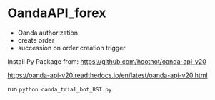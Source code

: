# OandaAPI_forex
- Oanda authorization
- create order
- succession on order creation trigger 

Install Py Package from: https://github.com/hootnot/oanda-api-v20

https://oanda-api-v20.readthedocs.io/en/latest/oanda-api-v20.html

run ```python oanda_trial_bot_RSI.py```
